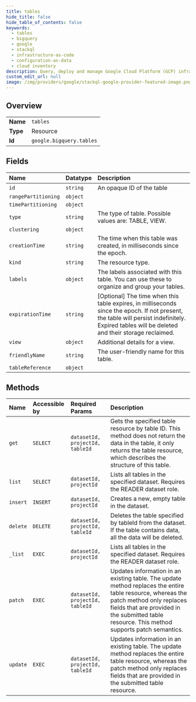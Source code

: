 ```yaml
---
title: tables
hide_title: false
hide_table_of_contents: false
keywords:
  - tables
  - bigquery
  - google    
  - stackql
  - infrastructure-as-code
  - configuration-as-data
  - cloud inventory
description: Query, deploy and manage Google Cloud Platform (GCP) infrastructure and resources using SQL
custom_edit_url: null
image: /img/providers/google/stackql-google-provider-featured-image.png
---
```

  
    

## Overview
<table><tbody>
<tr><td><b>Name</b></td><td><code>tables</code></td></tr>
<tr><td><b>Type</b></td><td>Resource</td></tr>
<tr><td><b>Id</b></td><td><code>google.bigquery.tables</code></td></tr>
</tbody></table>

## Fields
| Name | Datatype | Description |
|:-----|:---------|:------------|
| `id` | `string` | An opaque ID of the table |
| `rangePartitioning` | `object` |  |
| `timePartitioning` | `object` |  |
| `type` | `string` | The type of table. Possible values are: TABLE, VIEW. |
| `clustering` | `object` |  |
| `creationTime` | `string` | The time when this table was created, in milliseconds since the epoch. |
| `kind` | `string` | The resource type. |
| `labels` | `object` | The labels associated with this table. You can use these to organize and group your tables. |
| `expirationTime` | `string` | [Optional] The time when this table expires, in milliseconds since the epoch. If not present, the table will persist indefinitely. Expired tables will be deleted and their storage reclaimed. |
| `view` | `object` | Additional details for a view. |
| `friendlyName` | `string` | The user-friendly name for this table. |
| `tableReference` | `object` |  |
## Methods
| Name | Accessible by | Required Params | Description |
|:-----|:--------------|:----------------|:------------|
| `get` | `SELECT` | `datasetId, projectId, tableId` | Gets the specified table resource by table ID. This method does not return the data in the table, it only returns the table resource, which describes the structure of this table. |
| `list` | `SELECT` | `datasetId, projectId` | Lists all tables in the specified dataset. Requires the READER dataset role. |
| `insert` | `INSERT` | `datasetId, projectId` | Creates a new, empty table in the dataset. |
| `delete` | `DELETE` | `datasetId, projectId, tableId` | Deletes the table specified by tableId from the dataset. If the table contains data, all the data will be deleted. |
| `_list` | `EXEC` | `datasetId, projectId` | Lists all tables in the specified dataset. Requires the READER dataset role. |
| `patch` | `EXEC` | `datasetId, projectId, tableId` | Updates information in an existing table. The update method replaces the entire table resource, whereas the patch method only replaces fields that are provided in the submitted table resource. This method supports patch semantics. |
| `update` | `EXEC` | `datasetId, projectId, tableId` | Updates information in an existing table. The update method replaces the entire table resource, whereas the patch method only replaces fields that are provided in the submitted table resource. |
